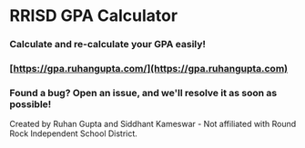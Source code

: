 # RRISD GPA Calculator
### Calculate and re-calculate your GPA easily!
### [https://gpa.ruhangupta.com/](https://gpa.ruhangupta.com)

### Found a bug? Open an issue, and we'll resolve it as soon as possible!

Created by Ruhan Gupta and Siddhant Kameswar - Not affiliated with Round Rock Independent School District.
